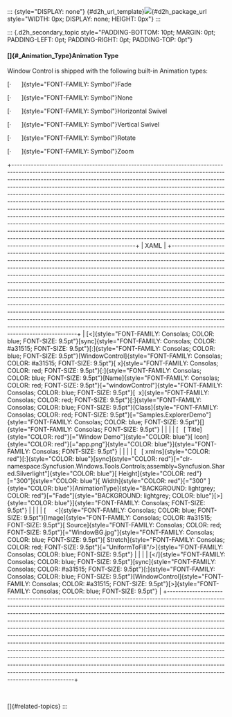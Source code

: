 ::: {style="DISPLAY: none"}
[](ms-xhelp:///?Id=d2h_url_template){#d2h_url_template}![](!package_url!){#d2h_package_url style="WIDTH: 0px; DISPLAY: none; HEIGHT: 0px"}
:::

::: {.d2h_secondary_topic style="PADDING-BOTTOM: 10pt; MARGIN: 0pt; PADDING-LEFT: 0pt; PADDING-RIGHT: 0pt; PADDING-TOP: 0pt"}
#### []{#_Animation_Type}Animation Type

Window Control is shipped with the following built-in Animation types:

[·      ]{style="FONT-FAMILY: Symbol"}Fade

[·      ]{style="FONT-FAMILY: Symbol"}None

[·      ]{style="FONT-FAMILY: Symbol"}Horizontal Swivel

[·      ]{style="FONT-FAMILY: Symbol"}Vertical Swivel

[·      ]{style="FONT-FAMILY: Symbol"}Rotate

[·      ]{style="FONT-FAMILY: Symbol"}Zoom

+--------------------------------------------------------------------------------------------------------------------------------------------------------------------------------------------------------------------------------------------------------------------------------------------------------------------------------------------------------------------------------------------------------------------------------------------------------------------------------------------------------------------------------------------------------------------------------------------------------------------------------------------------------------------------------------------------------------------------------------------------------------------------------------------------------------------------------------------------------------------------------------------------------------------------------------+
| XAML                                                                                                                                                                                                                                                                                                                                                                                                                                                                                                                                                                                                                                                                                                                                                                                                                                                                                                                                 |
+--------------------------------------------------------------------------------------------------------------------------------------------------------------------------------------------------------------------------------------------------------------------------------------------------------------------------------------------------------------------------------------------------------------------------------------------------------------------------------------------------------------------------------------------------------------------------------------------------------------------------------------------------------------------------------------------------------------------------------------------------------------------------------------------------------------------------------------------------------------------------------------------------------------------------------------+
| [\<]{style="FONT-FAMILY: Consolas; COLOR: blue; FONT-SIZE: 9.5pt"}[sync]{style="FONT-FAMILY: Consolas; COLOR: #a31515; FONT-SIZE: 9.5pt"}[:]{style="FONT-FAMILY: Consolas; COLOR: blue; FONT-SIZE: 9.5pt"}[WindowControl]{style="FONT-FAMILY: Consolas; COLOR: #a31515; FONT-SIZE: 9.5pt"}[ x]{style="FONT-FAMILY: Consolas; COLOR: red; FONT-SIZE: 9.5pt"}[:]{style="FONT-FAMILY: Consolas; COLOR: blue; FONT-SIZE: 9.5pt"}[Name]{style="FONT-FAMILY: Consolas; COLOR: red; FONT-SIZE: 9.5pt"}[=\"windowControl\"]{style="FONT-FAMILY: Consolas; COLOR: blue; FONT-SIZE: 9.5pt"}[  x]{style="FONT-FAMILY: Consolas; COLOR: red; FONT-SIZE: 9.5pt"}[:]{style="FONT-FAMILY: Consolas; COLOR: blue; FONT-SIZE: 9.5pt"}[Class]{style="FONT-FAMILY: Consolas; COLOR: red; FONT-SIZE: 9.5pt"}[=\"Samples.ExplorerDemo\"]{style="FONT-FAMILY: Consolas; COLOR: blue; FONT-SIZE: 9.5pt"}[]{style="FONT-FAMILY: Consolas; FONT-SIZE: 9.5pt"} |
|                                                                                                                                                                                                                                                                                                                                                                                                                                                                                                                                                                                                                                                                                                                                                                                                                                                                                                                                      |
| [   [ Title]{style="COLOR: red"}[=\"Window Demo\"]{style="COLOR: blue"}[ Icon]{style="COLOR: red"}[=\"app.png\"]{style="COLOR: blue"}]{style="FONT-FAMILY: Consolas; FONT-SIZE: 9.5pt"}                                                                                                                                                                                                                                                                                                                                                                                                                                                                                                                                                                                                                                                                                                                                              |
|                                                                                                                                                                                                                                                                                                                                                                                                                                                                                                                                                                                                                                                                                                                                                                                                                                                                                                                                      |
| [   [ xmlns]{style="COLOR: red"}[:]{style="COLOR: blue"}[sync]{style="COLOR: red"}[=\"clr-namespace:Syncfusion.Windows.Tools.Controls;assembly=Syncfusion.Shared.Silverlight\"]{style="COLOR: blue"}[ Height]{style="COLOR: red"}[=\"300\"]{style="COLOR: blue"}[ Width]{style="COLOR: red"}[=\"300\" ]{style="COLOR: blue"}[AnimationType]{style="BACKGROUND: lightgrey; COLOR: red"}[=\"Fade\"]{style="BACKGROUND: lightgrey; COLOR: blue"}[\>]{style="COLOR: blue"}]{style="FONT-FAMILY: Consolas; FONT-SIZE: 9.5pt"}                                                                                                                                                                                                                                                                                                                                                                                                             |
|                                                                                                                                                                                                                                                                                                                                                                                                                                                                                                                                                                                                                                                                                                                                                                                                                                                                                                                                      |
| [     \<]{style="FONT-FAMILY: Consolas; COLOR: blue; FONT-SIZE: 9.5pt"}[Image]{style="FONT-FAMILY: Consolas; COLOR: #a31515; FONT-SIZE: 9.5pt"}[ Source]{style="FONT-FAMILY: Consolas; COLOR: red; FONT-SIZE: 9.5pt"}[=\"WindowBG.jpg\"]{style="FONT-FAMILY: Consolas; COLOR: blue; FONT-SIZE: 9.5pt"}[ Stretch]{style="FONT-FAMILY: Consolas; COLOR: red; FONT-SIZE: 9.5pt"}[=\"UniformToFill\"/\>]{style="FONT-FAMILY: Consolas; COLOR: blue; FONT-SIZE: 9.5pt"}                                                                                                                                                                                                                                                                                                                                                                                                                                                                   |
|                                                                                                                                                                                                                                                                                                                                                                                                                                                                                                                                                                                                                                                                                                                                                                                                                                                                                                                                      |
| [\</]{style="FONT-FAMILY: Consolas; COLOR: blue; FONT-SIZE: 9.5pt"}[sync]{style="FONT-FAMILY: Consolas; COLOR: #a31515; FONT-SIZE: 9.5pt"}[:]{style="FONT-FAMILY: Consolas; COLOR: blue; FONT-SIZE: 9.5pt"}[WindowControl]{style="FONT-FAMILY: Consolas; COLOR: #a31515; FONT-SIZE: 9.5pt"}[\>]{style="FONT-FAMILY: Consolas; COLOR: blue; FONT-SIZE: 9.5pt"}                                                                                                                                                                                                                                                                                                                                                                                                                                                                                                                                                                        |
+--------------------------------------------------------------------------------------------------------------------------------------------------------------------------------------------------------------------------------------------------------------------------------------------------------------------------------------------------------------------------------------------------------------------------------------------------------------------------------------------------------------------------------------------------------------------------------------------------------------------------------------------------------------------------------------------------------------------------------------------------------------------------------------------------------------------------------------------------------------------------------------------------------------------------------------+

 

[]{#related-topics}
:::
